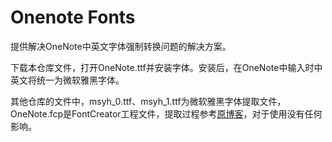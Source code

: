 # Onenote Fonts
提供解决OneNote中英文字体强制转换问题的解决方案。

下载本仓库文件，打开OneNote.ttf并安装字体。安装后，在OneNote中输入时中英文将统一为微软雅黑字体。

其他仓库的文件中，msyh_0.ttf、msyh_1.ttf为微软雅黑字体提取文件，OneNote.fcp是FontCreator工程文件，提取过程参考[原博客](https://forskamse.blog.csdn.net/article/details/80580326)，对于使用没有任何影响。
